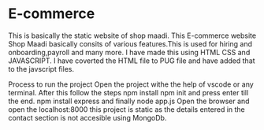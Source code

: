# E-commerce
This is basically the static website of shop maadi.
This E-commerce website Shop Maadi basically consits of various features.This is used for hiring and onboarding,payroll and many more.
I have made this using HTML CSS and JAVASCRIPT.
I have coverted the HTML file to PUG file and have added that to the javscript files.

Process to run the project
Open the project withe the help of vscode or any terminal.
After this follow the steps
npm install
npm init and press enter till the end.
npm install express
and finally node app.js
Open the browser and open the localhost:8000
this project is static as the details entered in the contact section is not accesible using MongoDb.
